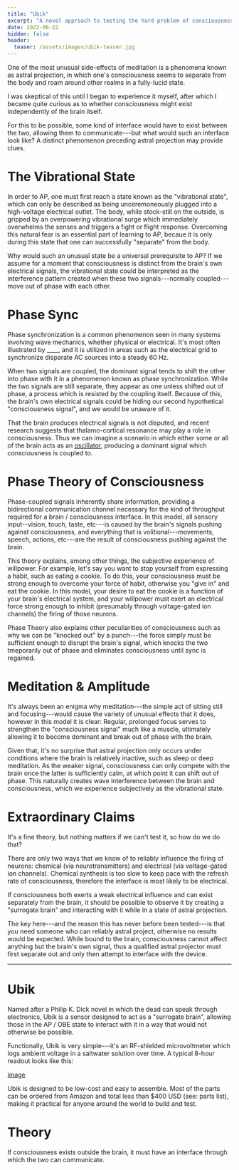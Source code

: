 ```yaml
---
title: "Ubik"
excerpt: "A novel approach to testing the hard problem of consciousness"
date: 2022-06-22
hidden: false
header:
  teaser: /assets/images/ubik-teaser.jpg
---
```


One of the most unusual side-effects of meditation is a phenomena known as astral projection, in which one's consciousness seems to separate from the body and roam around other realms in a fully-lucid state.

I was skeptical of this until I began to experience it myself, after which I became quite curious as to whether consciousness might exist independently of the brain itself.

For this to be possible, some kind of interface would have to exist between the two, allowing them to communicate---but what would such an interface look like?  A distinct phenomenon preceding astral projection may provide clues.

# The Vibrational State
In order to AP, one must first reach a state known as the "vibrational state", which can only be described as being unceremoneously plugged into a high-voltage electrical outlet.  The body, while stock-still on the outside, is gripped by an overpowering vibrational surge which immediately overwhelms the senses and triggers a fight or flight response.  Overcoming this natural fear is an essential part of learning to AP, becaue it is only during this state that one can successfully "separate" from the body.

Why would such an unusual state be a universal prerequisite to AP?  If we assume for a moment that consciousness is distinct from the brain's own electrical signals, the vibrational state could be interpreted as the interference pattern created when these two signals---normally coupled---move out of phase with each other.

# Phase Sync
Phase synchronization is a common phenomenon seen in many systems involving wave mechanics, whether physical or electrical.  It's most often illustrated by ____, and it is utilized in areas such as the electrical grid to synchronize disparate AC sources into a steady 60 Hz.

When two signals are coupled, the dominant signal tends to shift the other into phase with it in a phenomenon known as phase synchronization.  While the two signals are still separate, they appear as one unless shifted out of phase, a process which is resisted by the coupling itself.  Because of this, the brain's own electrical signals could be hiding our second hypothetical "consciousness signal", and we would be unaware of it.

That the brain produces electrical signals is not disputed, and recent research suggests that thalamo-cortical resonance may play a role in consciousness.  Thus we can imagine a scenario in which either some or all of the brain acts as an [oscillator](https://en.wikipedia.org/wiki/Electronic_oscillator), producing a dominant signal which consciousness is coupled to.


# Phase Theory of Consciousness
Phase-coupled signals inherently share information, providing a bidirectional communication channel necessary for the kind of throughput required for a brain / consciousness interface.  In this model, all sensory input--vision, touch, taste, etc---is caused by the brain's signals pushing against consciousness, and everything that is volitional---movements, speech, actions, etc---are the result of consciousness pushing against the brain.

This theory explains, among other things, the subjective experience of willpower.  For example, let's say you want to stop yourself from expressing a habit, such as eating a cookie.  To do this, your consciousness must be strong enough to overcome your force of habit, otherwise you "give in" and eat the cookie.  In this model, your desire to eat the cookie is a function of your brain's electrical system, and your willpower must exert an electrical force strong enough to inhibit (presumably through voltage-gated ion channels) the firing of those neurons.

Phase Theory also explains other peculiarities of consciousness such as why we can be "knocked out" by a punch---the force simply must be sufficient enough to disrupt the brain's signal, which knocks the two tmeporarily out of phase and eliminates consciousness until sync is regained.

# Meditation & Amplitude

It's always been an enigma why meditation---the simple act of sitting still and focusing---would cause the variety of unusual effects that it does, however in this model it is clear:  Regular, prolonged focus serves to strengthen the "consciousness signal" much like a muscle, ultimately allowing it to become dominant and break out of phase with the brain.

Given that, it's no surprise that astral projection only occurs under conditions where the brain is relatively inactive, such as sleep or deep meditation.  As the weaker signal, consciousness can only compete with the brain once the latter is sufficiently calm, at which point it can shift out of phase.  This naturally creates wave interference between the brain and consciousness, which we experience subjectively as the vibrational state.


# Extraordinary Claims
It's a fine theory, but nothing matters if we can't test it, so how do we do that?

There are only two ways that we know of to reliably influence the firing of neurons: chemical (via neurotransmitters) and electrical (via voltage-gated ion channels).  Chemical synthesis is too slow to keep pace with the refresh rate of consciousness, therefore the interface is most likely to be electrical.

If consciousness both exerts a weak electrical influence and can exist separately from the brain, it should be possible to observe it by creating a "surrogate brain" and interacting with it while in a state of astral projection.

The key here---and the reason this has never before been tested---is that you need someone who can reliably astral project, otherwise no results would be expected.  While bound to the brain, consciousness cannot affect anything but the brain's own signal, thus a qualified astral projector must first separate out and only then attempt to interface with the device.









---


# Ubik

Named after a Philip K. Dick novel in which the dead can speak through electronics, Ubik is a sensor designed to act as a "surrogate brain", allowing those in the AP / OBE state to interact with it in a way that would not otherwise be possible.

Functionally, Ubik is very simple---it's an RF-shielded microvoltmeter which logs ambient voltage in a saltwater solution over time.  A typical 8-hour readout looks like this:

[image]()

Ubik is designed to be low-cost and easy to assemble. Most of the parts can be ordered from Amazon and total less than $400 USD (see: parts list), making it practical for anyone around the world to build and test.


# Theory
If consciousness exists outside the brain, it must have an interface through which the two can communicate.  
